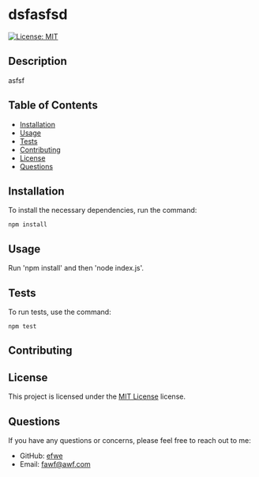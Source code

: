 # dsfasfsd

  [![License: MIT](https://img.shields.io/badge/License-MIT-yellow.svg)](https://opensource.org/licenses/MIT)
  
  ## Description
  
  asfsf  
  

  ## Table of Contents
  
  - [Installation](#installation)
  - [Usage](#usage)
  - [Tests](#tests)
  - [Contributing](#contributing)
  - [License](#license)
  - [Questions](#questions)
  

  ## Installation
  
  To install the necessary dependencies, run the command: 

  ```
  npm install
  ```


  ## Usage

  Run 'npm install' and then 'node index.js'.
  

  ## Tests
  
  To run tests, use the command: 
  
  ```
  npm test
  ```


  ## Contributing

  
  

  ## License
  
  This project is licensed under the [MIT License](LICENSE) license.
  

  ## Questions
  
  If you have any questions or concerns, please feel free to reach out to me:
  
  - GitHub: [efwe](https://github.com/efwe)
  - Email: fawf@awf.com

  